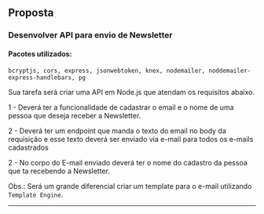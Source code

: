 ## Proposta

### Desenvolver API para envio de Newsletter

#### Pacotes utilizados:
    bcryptjs, cors, express, jsonwebtoken, knex, nodemailer, noddemailer-express-handlebars, pg   

Sua tarefa será criar uma API em Node.js que atendam os requisitos abaixo.

1 - Deverá ter a funcionalidade de cadastrar o email e o nome de uma pessoa que deseja receber a Newsletter.

2 - Deverá ter um endpoint que manda o texto do email no body da requisição e esse texto deverá ser enviado via e-mail para todos os e-mails cadastrados

2 - No corpo do E-mail enviado deverá ter o nome do cadastro da pessoa que ta recebendo a Newsletter.

Obs.: Será um grande diferencial criar um template para o e-mail utilizando `Template Engine`.

---

